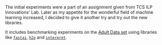The initial experiments were a part of an assignment given from TCS ILP Innovations' Lab. Later as my appetite for the wonderful field of machine learning increased, I decided to give it another try and try out the new libraries. 

It includes benchmarking experiments on the [Adult Data set](https://archive.ics.uci.edu/ml/datasets/adult) using libraries like [`fastai`](docs.fast.ai), [`h2o`](http://docs.h2o.ai) and [`interpret`](https://github.com/Microsoft/interpret).
